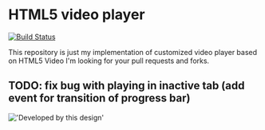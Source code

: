 # HTML5 video player

[![Build Status](https://travis-ci.org/BeatC/VideoPlayer.svg?branch=master)](https://travis-ci.org/BeatC/VideoPlayer)

This repository is just my implementation of customized video player based on HTML5 Video
I'm looking for your pull requests and forks.

## TODO: fix bug with playing in inactive tab (add event for transition of progress bar)

!['Developed by this design'](https://d13yacurqjgara.cloudfront.net/users/52844/screenshots/903611/attachments/98938/dfplayeret.png)
